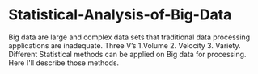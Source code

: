 # Statistical-Analysis-of-Big-Data
Big data are large and complex data sets that traditional data processing applications are inadequate. Three V’s 1.Volume 2. Velocity 3. Variety. Different Statistical methods can be applied on Big data for processing. Here I'll describe those methods.
